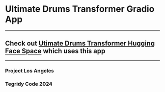# Ultimate Drums Transformer Gradio App

***

## Check out [Utimate Drums Transformer Hugging Face Space](https://huggingface.co/spaces/asigalov61/Ultimate-Drums-Transformer) which uses this app

***

### Project Los Angeles
### Tegridy Code 2024
